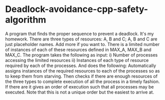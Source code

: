 # Deadlock-avoidance-cpp-safety-algorithm
A program that finds the proper sequence to prevent a deadlock. It's my homework.
There are three types of resources: A, B and C; A, B and C are just placeholder names. Add more if you want to.
There is a limited number of instances of each of these resources defined in MAX_A, MAX_B and MAX_C.
The program takes the following as input:
i) Number of processes accessing the limited resources
ii) Instances of each type of resource required by each of the processes.
And does the following:
Automatically assigns instances of the required resources to each of the processes so as to keep them from starving.
Then checks if there are enough resources of the three types to complete execution of all the process in a timely
fashion. If there are it gives an order of execution such that all processes may be executed.
Note that this is not a unique order but the easiest to arrive at.
